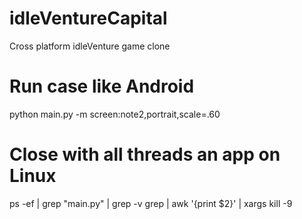 idleVentureCapital
==================

Cross platform idleVenture game clone


Run case like Android
==================
python main.py -m screen:note2,portrait,scale=.60


Close with all threads an app on Linux
==================
ps -ef | grep "main.py" | grep -v grep | awk '{print $2}' | xargs kill -9


